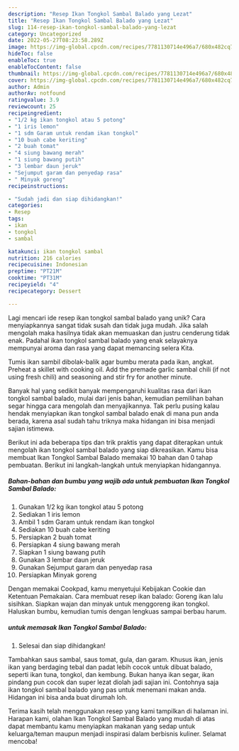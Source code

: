 ```yaml
---
description: "Resep Ikan Tongkol Sambal Balado yang Lezat"
title: "Resep Ikan Tongkol Sambal Balado yang Lezat"
slug: 114-resep-ikan-tongkol-sambal-balado-yang-lezat
category: Uncategorized
date: 2022-05-27T08:23:58.289Z
image: https://img-global.cpcdn.com/recipes/7781130714e496a7/680x482cq70/ikan-tongkol-sambal-balado-foto-resep-utama.jpg
hideToc: false
enableToc: true
enableTocContent: false
thumbnail: https://img-global.cpcdn.com/recipes/7781130714e496a7/680x482cq70/ikan-tongkol-sambal-balado-foto-resep-utama.jpg
cover: https://img-global.cpcdn.com/recipes/7781130714e496a7/680x482cq70/ikan-tongkol-sambal-balado-foto-resep-utama.jpg
author: Admin
authorAv: notfound
ratingvalue: 3.9
reviewcount: 25
recipeingredient:
- "1/2 kg ikan tongkol atau 5 potong"
- "1 iris lemon"
- "1 sdm Garam untuk rendam ikan tongkol"
- "10 buah cabe keriting"
- "2 buah tomat"
- "4 siung bawang merah"
- "1 siung bawang putih"
- "3 lembar daun jeruk"
- "Sejumput garam dan penyedap rasa"
- " Minyak goreng"
recipeinstructions:

- "Sudah jadi dan siap dihidangkan!"
categories:
- Resep
tags:
- ikan
- tongkol
- sambal

katakunci: ikan tongkol sambal 
nutrition: 216 calories
recipecuisine: Indonesian
preptime: "PT21M"
cooktime: "PT31M"
recipeyield: "4"
recipecategory: Dessert

---
```





Lagi mencari ide resep ikan tongkol sambal balado yang unik? Cara menyiapkannya sangat tidak susah dan tidak juga mudah. Jika salah mengolah maka hasilnya tidak akan memuaskan dan justru cenderung tidak enak. Padahal ikan tongkol sambal balado yang enak selayaknya mempunyai aroma dan rasa yang dapat memancing selera Kita.





Tumis ikan sambil dibolak-balik agar bumbu merata pada ikan, angkat. Preheat a skillet with cooking oil. Add the premade garlic sambal chili (if not using fresh chili) and seasoning and stir fry for another minute.

Banyak hal yang sedikit banyak mempengaruhi kualitas rasa dari ikan tongkol sambal balado, mulai dari jenis bahan, kemudian pemilihan bahan segar hingga cara mengolah dan menyajikannya. Tak perlu pusing kalau hendak menyiapkan ikan tongkol sambal balado enak di mana pun anda berada, karena asal sudah tahu triknya maka hidangan ini bisa menjadi sajian istimewa.






Berikut ini ada beberapa tips dan trik praktis yang dapat diterapkan untuk mengolah ikan tongkol sambal balado yang siap dikreasikan. Kamu bisa membuat Ikan Tongkol Sambal Balado memakai 10 bahan dan 0 tahap pembuatan. Berikut ini langkah-langkah untuk menyiapkan hidangannya.

<!--inarticleads1-->

##### Bahan-bahan dan bumbu yang wajib ada untuk pembuatan Ikan Tongkol Sambal Balado:

1. Gunakan 1/2 kg ikan tongkol atau 5 potong
1. Sediakan 1 iris lemon
1. Ambil 1 sdm Garam untuk rendam ikan tongkol
1. Sediakan 10 buah cabe keriting
1. Persiapkan 2 buah tomat
1. Persiapkan 4 siung bawang merah
1. Siapkan 1 siung bawang putih
1. Gunakan 3 lembar daun jeruk
1. Gunakan Sejumput garam dan penyedap rasa
1. Persiapkan  Minyak goreng


Dengan memakai Cookpad, kamu menyetujui Kebijakan Cookie dan Ketentuan Pemakaian. Cara membuat resep ikan balado: Goreng ikan lalu sisihkan. Siapkan wajan dan minyak untuk menggoreng ikan tongkol. Haluskan bumbu, kemudian tumis dengan lengkuas sampai berbau harum. 

<!--inarticleads2-->

#####  untuk memasak Ikan Tongkol Sambal Balado:


1. Selesai dan siap dihidangkan!

Tambahkan saus sambal, saus tomat, gula, dan garam. Khusus ikan, jenis ikan yang berdaging tebal dan padat lebih cocok untuk dibuat balado, seperti ikan tuna, tongkol, dan kembung. Bukan hanya ikan segar, ikan pindang pun cocok dan super lezat diolah jadi sajian ini. Contohnya saja ikan tongkol sambal balado yang pas untuk menemani makan anda. Hidangan ini bisa anda buat dirumah loh. 

Terima kasih telah menggunakan resep yang kami tampilkan di halaman ini. Harapan kami, olahan Ikan Tongkol Sambal Balado yang mudah di atas dapat membantu kamu menyiapkan makanan yang sedap untuk keluarga/teman maupun menjadi inspirasi dalam berbisnis kuliner. Selamat mencoba!

